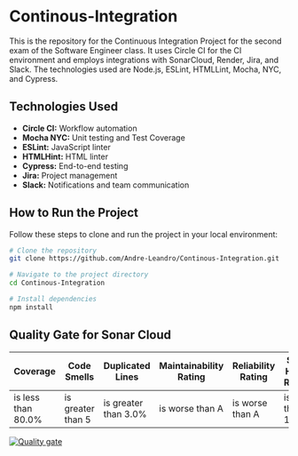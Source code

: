 # Continous-Integration
This is the repository for the Continuous Integration Project for the second exam of the Software Engineer class. It uses Circle CI for the CI environment and employs integrations with SonarCloud, Render, Jira, and Slack. The technologies used are Node.js, ESLint, HTMLLint, Mocha, NYC, and Cypress. 


##  Technologies Used

- **Circle CI:** Workflow automation
- **Mocha NYC:** Unit testing and Test Coverage
- **ESLint:** JavaScript linter
- **HTMLHint:** HTML linter
- **Cypress:** End-to-end testing
- **Jira:** Project management
- **Slack:** Notifications and team communication

##  How to Run the Project

Follow these steps to clone and run the project in your local environment:

```bash
# Clone the repository
git clone https://github.com/Andre-Leandro/Continous-Integration.git

# Navigate to the project directory
cd Continous-Integration

# Install dependencies
npm install
```


## Quality Gate for Sonar Cloud

**Coverage**                   | **Code Smells**               | **Duplicated Lines**             | **Maintainability Rating**    | **Reliability Rating**       | **Security Hotspots Reviewed**
-------------------------------|-------------------------------|----------------------------------|-------------------------------|-------------------------------|-------------------------------
is less than 80.0%             | is greater than 5             | is greater than 3.0%             | is worse than A               | is worse than A               | is less than 100%

   

[![Quality gate](https://sonarcloud.io/api/project_badges/quality_gate?project=Andre-Leandro_Continous-Integration)](https://sonarcloud.io/summary/new_code?id=Andre-Leandro_Continous-Integration)
